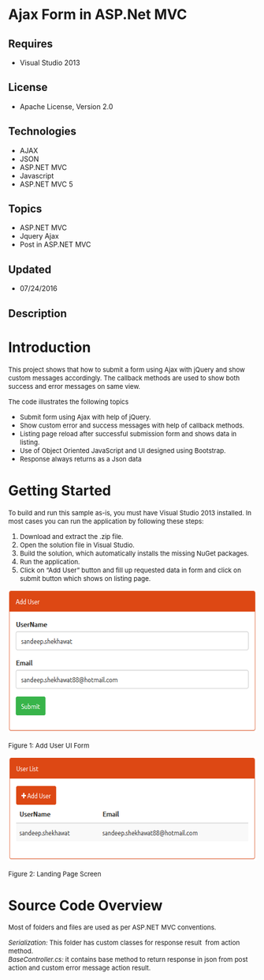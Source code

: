 # Ajax Form in ASP.Net MVC
## Requires
- Visual Studio 2013
## License
- Apache License, Version 2.0
## Technologies
- AJAX
- JSON
- ASP.NET MVC
- Javascript
- ASP.NET MVC 5
## Topics
- ASP.NET MVC
- Jquery Ajax
- Post in ASP.NET MVC
## Updated
- 07/24/2016
## Description

<h1>Introduction</h1>
<p><span style="font-size:small">This project shows that how to submit a form using Ajax with jQuery and show custom messages accordingly. The callback methods are used to show both success and error messages on same view.</span></p>
<p><span style="font-size:small">The code illustrates the following topics</span></p>
<ul>
<li><span style="font-size:small">Submit form using Ajax with help of jQuery.</span>
</li><li><span style="font-size:small">Show custom error and success messages with help of callback methods.</span>
</li><li><span style="font-size:small">Listing page reload after successful submission form and shows data in listing.</span>
</li><li><span style="font-size:small">Use of Object Oriented JavaScript and UI designed using Bootstrap.</span>
</li><li><span style="font-size:small">Response always returns as a Json data</span> </li></ul>
<h1>Getting Started</h1>
<p><span style="font-size:small">To build and run this sample as-is, you must have Visual Studio 2013 installed. In most cases you can run the application by following these steps:</span></p>
<ol>
<li><span style="font-size:small">Download and extract the .zip file.</span> </li><li><span style="font-size:small">Open the solution file in Visual Studio.</span>
</li><li><span style="font-size:small">Build the solution, which automatically installs the missing NuGet packages.</span>
</li><li><span style="font-size:small">Run the application.</span> </li><li><span style="font-size:small">Click on &ldquo;Add User&rdquo; button and fill up requested data in form and click on submit button which shows on listing page.</span>
</li></ol>
<p><img id="157094" src="157094-1.png" alt="" width="594" height="290"></p>
<p><span style="font-size:small">Figure 1:&nbsp;Add User UI Form</span></p>
<p><span style="font-size:small"><img id="157095" src="157095-2.png" alt="" width="601" height="212"></span></p>
<p><span style="font-size:small">Figure 2:&nbsp;Landing Page Screen</span></p>
<h1>Source Code Overview</h1>
<p><span style="font-size:small">Most of folders and files are used as per ASP.NET MVC conventions.</span></p>
<p><span style="font-size:small"><em>Serialization:</em> This folder has custom classes for response result&nbsp; from action method.</span><br>
<span style="font-size:small"><em>BaseController.cs:</em> it contains base method to return response in json from post action and custom error message action result.</span></p>
<p><span style="font-size:small"><br>
</span></p>
